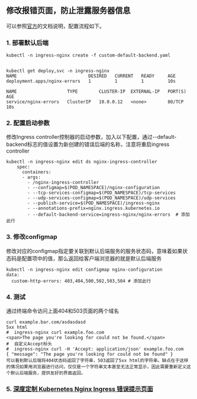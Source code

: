 ## 修改报错页面，防止泄露服务器信息

可以参照[官方](https://kubernetes.github.io/ingress-nginx/examples/customization/custom-errors/)的文档说明，配置流程如下。

### 1. 部署默认后端
```shell
kubectl -n ingress-nginx create -f custom-default-backend.yaml


kubectl get deploy,svc -n ingress-nginx
NAME                           DESIRED   CURRENT   READY     AGE
deployment.apps/nginx-errors   1         1         1         10s
 
NAME                   TYPE        CLUSTER-IP  EXTERNAL-IP   PORT(S)   AGE
service/nginx-errors   ClusterIP   10.0.0.12   <none>        80/TCP    10s
```


### 2. 配置启动参数
修改Ingress controller控制器的启动参数，加入以下配置，通过--default-backend标志的值设置为新创建的错误后端的名称，注意将重启ingress controller


```shell
kubectl -n ingress-nginx edit ds nginx-ingress-controller
    spec:
      containers:
      - args:
        - /nginx-ingress-controller
        - --configmap=$(POD_NAMESPACE)/nginx-configuration
        - --tcp-services-configmap=$(POD_NAMESPACE)/tcp-services
        - --udp-services-configmap=$(POD_NAMESPACE)/udp-services
        - --publish-service=$(POD_NAMESPACE)/ingress-nginx
        - --annotations-prefix=nginx.ingress.kubernetes.io
        - --default-backend-service=ingress-nginx/nginx-errors  # 添加此行
```

### 3. 修改configmap
修改对应的configmap指定要关联到默认后端服务的服务状态码，意味着如果状态码是配置项中的值，那么返回给客户端浏览器的就是默认后端服务

```shell
kubectl -n ingress-nginx edit configmap nginx-configuration
data:
  custom-http-errors: 403,404,500,502,503,504 # 添加此行
```


### 4. 测试
通过终端命令访问上面404和503页面的两个域名
```shell
curl example.bar.com/asdasdasd                         
5xx html                                                                                                                                                                        #  ingress-nginx curl example.foo.com                              
<span>The page you're looking for could not be found.</span>
#  自定义Accept标头
#  ingress-nginx curl -H 'Accept: application/json' example.foo.com
{ "message": "The page you're looking for could not be found" }
可以看到默认后端将404状态码返回了字符串，503返回了5xx html的字符串。缺点在于这样的情况如果用浏览器进行访问，仅仅是一个字符串文本甚至无法正常显示，因此需要重新定义这个默认后端服务，提供友好的界面返回。

```


### 5. [深度定制 Kubernetes Nginx Ingress 错误提示页面](https://blog.csdn.net/easylife206/article/details/111878377)
